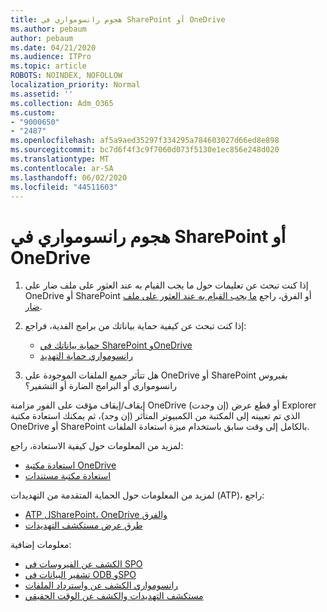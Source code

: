 ```yaml
---
title: هجوم رانسومواري في SharePoint أو OneDrive
ms.author: pebaum
author: pebaum
ms.date: 04/21/2020
ms.audience: ITPro
ms.topic: article
ROBOTS: NOINDEX, NOFOLLOW
localization_priority: Normal
ms.assetid: ''
ms.collection: Adm_O365
ms.custom:
- "9000650"
- "2487"
ms.openlocfilehash: af5a9aed35297f334295a784603027d66ed8e898
ms.sourcegitcommit: bc7d6f4f3c9f7060d073f5130e1ec856e248d020
ms.translationtype: MT
ms.contentlocale: ar-SA
ms.lasthandoff: 06/02/2020
ms.locfileid: "44511603"
---
```

# <a name="ransomware-attack-in-sharepoint-or-onedrive"></a>هجوم رانسومواري في SharePoint أو OneDrive

1.  إذا كنت تبحث عن تعليمات حول ما يجب القيام به عند العثور على ملف ضار على OneDrive أو SharePoint أو الفرق، راجع [ما يجب القيام به عند العثور على ملف ضار](https://support.office.com/en-ie/article/what-to-do-when-a-malicious-file-is-found-in-sharepoint-online-onedrive-or-microsoft-teams-01e902ad-a903-4e0f-b093-1e1ac0c37ad2).
2. إذا كنت تبحث عن كيفية حماية بياناتك من برامج الفدية، فراجع:
    - [حماية بياناتك في SharePoint وOneDrive](https://docs.microsoft.com/sharepoint/safeguarding-your-data) 
    - [رانسومواري حماية التهديد](https://docs.microsoft.com/windows/security/threat-protection/intelligence/ransomware-malware)    

3.  هل تتأثر جميع الملفات الموجودة على OneDrive أو SharePoint بفيروس رانسومواري أو البرامج الضارة أو التشفير؟ 

إيقاف/إيقاف مؤقت على الفور مزامنة OneDrive (إن وجدت) أو قطع عرض Explorer الذي تم تعيينه إلى المكتبة من الكمبيوتر المتأثر (إن وجد)، ثم يمكنك استعادة مكتبة OneDrive أو SharePoint بالكامل إلى وقت سابق باستخدام ميزة استعادة الملفات. 

لمزيد من المعلومات حول كيفية الاستعادة، راجع:

- [استعادة مكتبة OneDrive](https://support.office.com/article/restore-your-onedrive-fa231298-759d-41cf-bcd0-25ac53eb8a150)
- [استعادة مكتبة مستندات](https://support.office.com/article/restore-a-document-library-317791c3-8bd0-4dfd-8254-3ca90883d39a)

لمزيد من المعلومات حول الحماية المتقدمة من التهديدات (ATP)، راجع:
- [ATP لSharePoint، OneDrive والفرق](https://docs.microsoft.com/microsoft-365/security/office-365-security/atp-for-spo-odb-and-teams)
- [طرق عرض مستكشف التهديدات](https://docs.microsoft.com/microsoft-365/security/office-365-security/threat-explorer-views)

معلومات إضافية:

- [الكشف عن الفيروسات في SPO](https://docs.microsoft.com/microsoft-365/security/office-365-security/virus-detection-in-spo)</br>
- [تشفير البيانات في ODB وSPO](https://docs.microsoft.com/microsoft-365/compliance/data-encryption-in-odb-and-spo)</br>
- [رانسومواري الكشف عن واسترداد الملفات](https://support.office.com/article/Ransomware-detection-and-recovering-your-files-0d90ec50-6bfd-40f4-acc7-b8c12c73637f)</br>
- [مستكشف التهديدات والكشف عن الوقت الحقيقي](https://docs.microsoft.com/microsoft-365/security/office-365-security/threat-explorer-views)